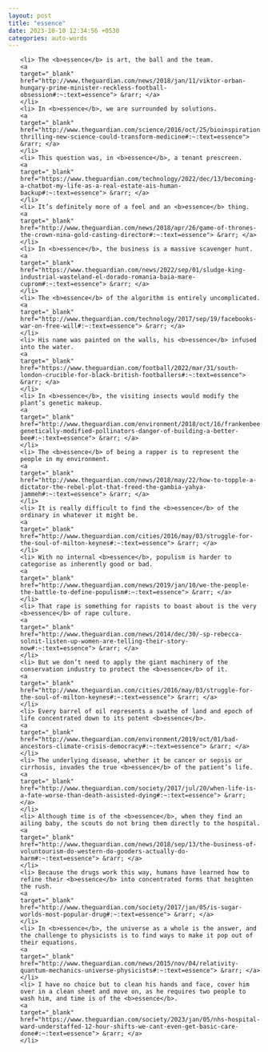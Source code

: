 ```yaml
---
layout: post
title: "essence"
date: 2023-10-10 12:34:56 +0530
categories: auto-words
---
```

<ol>

    <li> The <b>essence</b> is art, the ball and the team.
    <a 
    target="_blank" 
    href="http://www.theguardian.com/news/2018/jan/11/viktor-orban-hungary-prime-minister-reckless-football-obsession#:~:text=essence"> &rarr; </a>
    </li>
    <li> In <b>essence</b>, we are surrounded by solutions.
    <a 
    target="_blank" 
    href="http://www.theguardian.com/science/2016/oct/25/bioinspiration-thrilling-new-science-could-transform-medicine#:~:text=essence"> &rarr; </a>
    </li>
    <li> This question was, in <b>essence</b>, a tenant prescreen.
    <a 
    target="_blank" 
    href="https://www.theguardian.com/technology/2022/dec/13/becoming-a-chatbot-my-life-as-a-real-estate-ais-human-backup#:~:text=essence"> &rarr; </a>
    </li>
    <li> It’s definitely more of a feel and an <b>essence</b> thing.
    <a 
    target="_blank" 
    href="http://www.theguardian.com/news/2018/apr/26/game-of-thrones-the-crown-nina-gold-casting-director#:~:text=essence"> &rarr; </a>
    </li>
    <li> In <b>essence</b>, the business is a massive scavenger hunt.
    <a 
    target="_blank" 
    href="https://www.theguardian.com/news/2022/sep/01/sludge-king-industrial-wasteland-el-dorado-romania-baia-mare-cuprom#:~:text=essence"> &rarr; </a>
    </li>
    <li> The <b>essence</b> of the algorithm is entirely uncomplicated.
    <a 
    target="_blank" 
    href="http://www.theguardian.com/technology/2017/sep/19/facebooks-war-on-free-will#:~:text=essence"> &rarr; </a>
    </li>
    <li> His name was painted on the walls, his <b>essence</b> infused into the water.
    <a 
    target="_blank" 
    href="https://www.theguardian.com/football/2022/mar/31/south-london-crucible-for-black-british-footballers#:~:text=essence"> &rarr; </a>
    </li>
    <li> In <b>essence</b>, the visiting insects would modify the plant’s genetic makeup.
    <a 
    target="_blank" 
    href="http://www.theguardian.com/environment/2018/oct/16/frankenbees-genetically-modified-pollinators-danger-of-building-a-better-bee#:~:text=essence"> &rarr; </a>
    </li>
    <li> The <b>essence</b> of being a rapper is to represent the people in my environment.
    <a 
    target="_blank" 
    href="http://www.theguardian.com/news/2018/may/22/how-to-topple-a-dictator-the-rebel-plot-that-freed-the-gambia-yahya-jammeh#:~:text=essence"> &rarr; </a>
    </li>
    <li> It is really difficult to find the <b>essence</b> of the ordinary in whatever it might be.
    <a 
    target="_blank" 
    href="http://www.theguardian.com/cities/2016/may/03/struggle-for-the-soul-of-milton-keynes#:~:text=essence"> &rarr; </a>
    </li>
    <li> With no internal <b>essence</b>, populism is harder to categorise as inherently good or bad.
    <a 
    target="_blank" 
    href="http://www.theguardian.com/news/2019/jan/10/we-the-people-the-battle-to-define-populism#:~:text=essence"> &rarr; </a>
    </li>
    <li> That rape is something for rapists to boast about is the very <b>essence</b> of rape culture.
    <a 
    target="_blank" 
    href="http://www.theguardian.com/news/2014/dec/30/-sp-rebecca-solnit-listen-up-women-are-telling-their-story-now#:~:text=essence"> &rarr; </a>
    </li>
    <li> But we don’t need to apply the giant machinery of the conservation industry to protect the <b>essence</b> of it.
    <a 
    target="_blank" 
    href="http://www.theguardian.com/cities/2016/may/03/struggle-for-the-soul-of-milton-keynes#:~:text=essence"> &rarr; </a>
    </li>
    <li> Every barrel of oil represents a swathe of land and epoch of life concentrated down to its potent <b>essence</b>.
    <a 
    target="_blank" 
    href="http://www.theguardian.com/environment/2019/oct/01/bad-ancestors-climate-crisis-democracy#:~:text=essence"> &rarr; </a>
    </li>
    <li> The underlying disease, whether it be cancer or sepsis or cirrhosis, invades the true <b>essence</b> of the patient’s life.
    <a 
    target="_blank" 
    href="http://www.theguardian.com/society/2017/jul/20/when-life-is-a-fate-worse-than-death-assisted-dying#:~:text=essence"> &rarr; </a>
    </li>
    <li> Although time is of the <b>essence</b>, when they find an ailing baby, the scouts do not bring them directly to the hospital.
    <a 
    target="_blank" 
    href="http://www.theguardian.com/news/2018/sep/13/the-business-of-voluntourism-do-western-do-gooders-actually-do-harm#:~:text=essence"> &rarr; </a>
    </li>
    <li> Because the drugs work this way, humans have learned how to refine their <b>essence</b> into concentrated forms that heighten the rush.
    <a 
    target="_blank" 
    href="http://www.theguardian.com/society/2017/jan/05/is-sugar-worlds-most-popular-drug#:~:text=essence"> &rarr; </a>
    </li>
    <li> In <b>essence</b>, the universe as a whole is the answer, and the challenge to physicists is to find ways to make it pop out of their equations.
    <a 
    target="_blank" 
    href="http://www.theguardian.com/news/2015/nov/04/relativity-quantum-mechanics-universe-physicists#:~:text=essence"> &rarr; </a>
    </li>
    <li> I have no choice but to clean his hands and face, cover him over in a clean sheet and move on, as he requires two people to wash him, and time is of the <b>essence</b>.
    <a 
    target="_blank" 
    href="https://www.theguardian.com/society/2023/jan/05/nhs-hospital-ward-understaffed-12-hour-shifts-we-cant-even-get-basic-care-done#:~:text=essence"> &rarr; </a>
    </li>